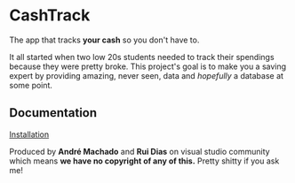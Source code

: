 # **CashTrack**
The app that tracks **your cash** so you don't have to.

It all started when two low 20s students needed to track their spendings because they were pretty broke. This project's goal is to make you a saving expert by providing amazing, never seen, data and *hopefully* a database at some point.



## Documentation

[Installation](https://github.com/eusouorui/CashTrack/blob/develop/CashTrack/documentation/installation.md)



Produced by **André Machado** and **Rui Dias** on visual studio community which means **we have no copyright of any of this.** Pretty shitty if you ask me!
